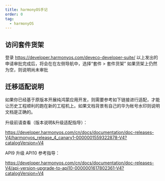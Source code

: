```yaml
---
title: harmonyOS手记
order: 0
tag:
  - harmonyOS
---
```


## 访问套件货架

登录 https://developer.harmonyos.com/deveco-developer-suite/
以上发出的申请审批完成后，将会在在左侧导航中，选择“套件 > 套件货架”
如果货架上仍然为空，则说明尚未审批

## 迁移适配说明

如果你已经基于原版本开展纯鸿蒙应用开发，则需要参考如下链接进行适配，才能让历史工程顺利的跑在新的工程机上。如果文档背景有自己的华为帐号水印则说明文档是正确的。

升级前请查看（版本说明&升级适配指导）：

https://developer.harmonyos.com/cn/docs/documentation/doc-releases-V4/harmonyos_release_4_canary1-0000001559322878-V4?catalogVersion=V4

API9 升级 API10 参考指导：

https://developer.harmonyos.com/cn/docs/documentation/doc-releases-V4/api-version-upgrade-to-api10-0000001617802361-V4?catalogVersion=V4
